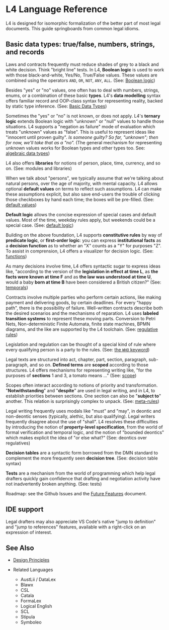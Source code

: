# L4 Language Reference

L4 is designed for isomorphic formalization of the better part of most
legal documents. This guide springboards from common legal idioms.

## Basic data types: true/false, numbers, strings, and records

Laws and contracts frequently must reduce shades of grey to a black
and white decision. Think "bright line" tests. In L4, **Boolean
logic** is used to work with those black-and-white, Yes/No, True/False
values. These values are combined using the operators `AND`, `OR`,
`NOT`, `ANY`, `ALL`. (See: [Boolean logic](./10-boolean-logic.md))

Besides "yes" or "no" values, one often has to deal with numbers,
strings, enums, or a combination of these basic **types**. L4's
**data modelling** syntax offers familiar record and OOP-class syntax for
representing reality, backed by static type inference. (See: [Basic Data Types](./10-data-types.md))

Sometimes the "yes" or "no" is not known, or does not apply. L4's
**ternary logic** extends Boolean logic with "unknown" or "null"
values to handle those situations. L4 supports a "negation as failure"
mode of evaluation which treats "unknown" values as "false". This is
useful to represent ideas like "innocent until proven guilty". _Is
someone guilty? So far, "unknown"; then for now, we'll take that as a
"no"._ (The general mechanism for representing unknown values works
for Boolean types and other types too. See: [algebraic data types](./30-algebraic-types.md))

L4 also offers **libraries** for notions of person, place, time,
currency, and so on. (See: modules and libraries)

When we talk about "persons", we typically assume that we're talking
about natural persons, over the age of majority, with mental capacity.
L4 allows optional **default values** on terms to reflect such
assumptions. L4 can make these assumptions explicit, but also save
end-users the trouble of clicking those checkboxes by hand each time;
the boxes will be pre-filled. (See: [default values](./default-values.md))

**Default logic** allows the concise expression of special cases and
default values. Most of the time, weekday rules apply, but weekends
could be a special case. (See: [default logic](./default-logic.md))

Building on the above foundation, L4 supports **constitutive rules**
by way of **predicate logic**, or **first-order logic**: you can
express **institutional facts** as a **decision function** as to
whether an "X" counts as a "Y" for purposes "Z". To assist in
comprension, L4 offers a visualizer for decision logic. (See:
[functions](./25-functions.md))

As many decisions involve time, L4 offers syntactic sugar to express
ideas like, "according to the version of the **legislation in effect
at time L**, as **the facts were known at time F** and as **the law
was understood at time U**, would a baby **born at time B** have been
considered a British citizen?" (See: [temporals](./multitemporals.md))

Contracts involve multiple parties who perform certain actions, like
making payment and delivering goods, by certain deadlines. For every
"happy path", there is the possibility of failure. Well-written
contracts describe both the desired scenarios and the mechanisms of
reparation. L4 uses **labeled transition systems** to represent these
moving parts. Conversion to Petri Nets, Non-deterministic Finite
Automata, finite state machines, BPMN diagrams, and the like are
supported by the L4 toolchain. (See: [regulative rules](./regulative-proposal.org))

Legislation and regulation can be thought of a special kind of rule
where every qualifying person is a party to the rules. (See: [the `WHO` keyword](./who.md))

Legal texts are structured into act, chapter, part, section,
paragraph, sub-paragraph, and so on. **Defined terms** are **scoped**
according to those structures. L4 offers mechanisms for representing
writing like, "for the purposes of **sections** 1 and 3, a tomato means
..." (See: [scope](./scope.md))

Scopes often interact according to notions of priority and
transformation. "**Notwithstanding**" and "**despite**" are used in legal
writing, and in L4, to establish priorities between sections. One
section can also be "**subject to**" another. This relation is
surprisingly complex to unpack. (See: [meta-rules](./modifiers.md))

Legal writing frequently uses modals like "must" and "may", in deontic
and non-deontic senses (typically, alethic, but also qualifying).
Legal writers frequently disagree about the use of "shall". L4
resolves these difficulties by introducing the notion of
**property-level specification**, from the world of formal verification
and temporal logic, and the notion of "bounded deontics" which makes
explicit the idea of "or else what?" (See: deontics over regulatives)

**Decision tables** are a syntactic form borrowed from the DMN
standard to complement the more frequently seen **decision tree**.
(See: decision table syntax)

**Tests** are a mechanism from the world of programming which help
legal drafters quickly gain confidence that drafting and negotiation
activity have not inadvertently broken anything. (See: tests)

Roadmap: see the Github Issues and the [Future Features](./future-features.md) document.

## IDE support

Legal drafters may also appreciate VS Code's native "jump to definition" and "jump to references" features, available with a right-click on an expression of interest.

## See Also

- [Design Principles](./principles.md)

- Related Languages
  - AustLii / DataLex
  - Blawx
  - CSL
  - Catala
  - FormaLex
  - Logical English
  - SCL
  - Stipula
  - Symboleo
